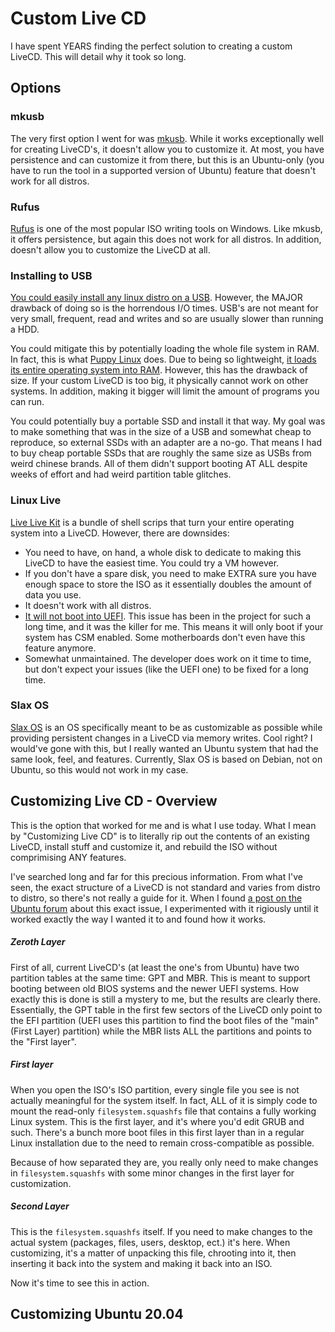 # Custom Live CD
I have spent YEARS finding the perfect solution to creating a custom LiveCD. This will detail why it took so long. 

## Options
### mkusb
The very first option I went for was [mkusb](https://help.ubuntu.com/community/mkusb). While it works exceptionally well for creating LiveCD's, it doesn't allow you to customize it. At most, you have persistence and can customize it from there, but this is an Ubuntu-only (you have to run the tool in a supported version of Ubuntu) feature that doesn't work for all distros. 

### Rufus
[Rufus](https://rufus.ie/en/) is one of the most popular ISO writing tools on Windows. Like mkusb, it offers persistence, but again this does not work for all distros. In addition, doesn't allow you to customize the LiveCD at all. 

### Installing to USB
[You could easily install any linux distro on a USB](https://stackoverflow.com/questions/65738318/install-linux-on-flash-disk-like-internal-disk). However, the MAJOR drawback of doing so is the horrendous I/O times. USB's are not meant for very small, frequent, read and writes and so are usually slower than running a HDD. 

You could mitigate this by potentially loading the whole file system in RAM. In fact, this is what [Puppy Linux](https://puppylinux-woof-ce.github.io/) does. Due to being so lightweight, [it loads its entire operating system into RAM](https://forum.puppylinux.com/viewtopic.php?t=5417). However, this has the drawback of size. If your custom LiveCD is too big, it physically cannot work on other systems. In addition, making it bigger will limit the amount of programs you can run. 

You could potentially buy a portable SSD and install it that way. My goal was to make something that was in the size of a USB and somewhat cheap to reproduce, so external SSDs with an adapter are a no-go. That means I had to buy cheap portable SSDs that are roughly the same size as USBs from weird chinese brands. All of them didn't support booting AT ALL despite weeks of effort and had weird partition table glitches. 

### Linux Live
[Live Live Kit](https://github.com/Tomas-M/linux-live) is a bundle of shell scrips that turn your entire operating system into a LiveCD. However, there are downsides:

- You need to have, on hand, a whole disk to dedicate to making this LiveCD to have the easiest time. You could try a VM however.
- If you don't have a spare disk, you need to make EXTRA sure you have enough space to store the ISO as it essentially doubles the amount of data you use. 
- It doesn't work with all distros.
- [It will not boot into UEFI](https://github.com/Tomas-M/linux-live/issues/218). This issue has been in the project for such a long time, and it was the killer for me. This means it will only boot if your system has CSM enabled. Some motherboards don't even have this feature anymore. 
- Somewhat unmaintained. The developer does work on it time to time, but don't expect your issues (like the UEFI one) to be fixed for a long time.

### Slax OS
[Slax OS](https://www.slax.org/) is an OS specifically meant to be as customizable as possible while providing persistent changes in a LiveCD via memory writes. Cool right? I would've gone with this, but I really wanted an Ubuntu system that had the same look, feel, and features. Currently, Slax OS is based on Debian, not on Ubuntu, so this would not work in my case. 

## Customizing Live CD - Overview
This is the option that worked for me and is what I use today. What I mean by "Customizing Live CD" is to literally rip out the contents of an existing LiveCD, install stuff and customize it, and rebuild the ISO without comprimising ANY features.

I've searched long and far for this precious information. From what I've seen, the exact structure of a LiveCD is not standard and varies from distro to distro, so there's not really a guide for it. When I found [a post on the Ubuntu forum](https://help.ubuntu.com/community/LiveCDCustomization) about this exact issue, I experimented with it rigiously until it worked exactly the way I wanted it to and found how it works. 

##### Zeroth Layer
First of all, current LiveCD's (at least the one's from Ubuntu) have two partition tables at the same time: GPT and MBR. This is meant to support booting between old BIOS systems and the newer UEFI systems. How exactly this is done is still a mystery to me, but the results are clearly there. Essentially, the GPT table in the first few sectors of the LiveCD only point to the EFI partition (UEFI uses this partition to find the boot files of the "main" (First Layer) partition) while the MBR lists ALL the partitions and points to the "First layer".

##### First layer
When you open the ISO's ISO partition, every single file you see is not actually meaningful for the system itself. In fact, ALL of it is simply code to mount the read-only `filesystem.squashfs` file that contains a fully working Linux system. This is the first layer, and it's where you'd edit GRUB and such. There's a bunch more boot files in this first layer than in a regular Linux installation due to the need to remain cross-compatible as possible. 

Because of how separated they are, you really only need to make changes in `filesystem.squashfs` with some minor changes in the first layer for customization.

##### Second Layer
This is the `filesystem.squashfs` itself. If you need to make changes to the actual system (packages, files, users, desktop, ect.) it's here. When customizing, it's a matter of unpacking this file, chrooting into it, then inserting it back into the system and making it back into an ISO. 

Now it's time to see this in action.

## Customizing Ubuntu 20.04








